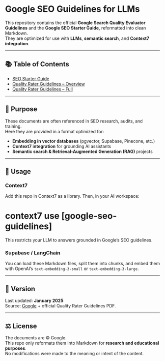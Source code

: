 # Google SEO Guidelines for LLMs

This repository contains the official **Google Search Quality Evaluator Guidelines** and the **Google SEO Starter Guide**, reformatted into clean Markdown.  
They are optimized for use with **LLMs**, **semantic search**, and **Context7 integration**.

---

## 📚 Table of Contents
- [SEO Starter Guide](./seo_starter.md)  
- [Quality Rater Guidelines – Overview](./google_quality_raters_guidelines_overview.md)  
- [Quality Rater Guidelines – Full](./google_quality_raters_guidelines_final.md)  

---

## 🎯 Purpose
These documents are often referenced in SEO research, audits, and training.  
Here they are provided in a format optimized for:

- **Embedding in vector databases** (pgvector, Supabase, Pinecone, etc.)  
- **Context7 integration** for grounding AI assistants  
- **Semantic search & Retrieval-Augmented Generation (RAG)** projects  

---

## 🚀 Usage

### Context7
Add this repo in Context7 as a library. Then, in your AI workspace:

# context7 use [google-seo-guidelines]


This restricts your LLM to answers grounded in Google’s SEO guidelines.

### Supabase / LangChain
You can load these Markdown files, split them into chunks, and embed them with OpenAI’s `text-embedding-3-small` or `text-embedding-3-large`.

---

## 📌 Version
Last updated: **January 2025**  
Source: [Google](https://developers.google.com/search/docs/fundamentals/seo-starter-guide) + official Quality Rater Guidelines PDF.

---

## ⚖️ License
The documents are © Google.  
This repo only reformats them into Markdown for **research and educational purposes**.  
No modifications were made to the meaning or intent of the content.
